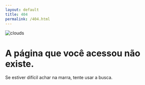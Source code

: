 ```yaml
---
layout: default
title: 404
permalink: /404.html
---
```


![clouds](https://webstockreview.net/images/clipart-cloud-conversation-14.png)

# A página que você acessou não existe.

Se estiver difícil achar na marra, tente usar a busca.


